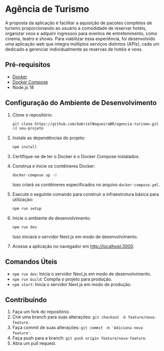 # Agência de Turismo

A proposta da aplicação é facilitar a aquisição de pacotes completos de
turismo proporcionando ao usuário a comodidade de reservar hotéis, organizar
voos e adquirir ingressos para eventos de entretenimento, como cinema, teatro
e shows. Para viabilizar essa experiência, foi desenvolvido uma aplicação web
que integra múltiplos serviços distintos (APIs), cada um dedicado a gerenciar
individualmente as reservas de hotéis e voos.

## Pré-requisitos

- [Docker](https://www.docker.com/)
- [Docker Compose](https://docs.docker.com/compose/)
- Node.js 18

## Configuração do Ambiente de Desenvolvimento

1. Clone o repositório:

   ```bash
   git clone https://github.com/GabrielNogueiraBR/agencia-turismo.git
   cd seu-projeto
   ```

2. Instale as dependências do projeto:

   ```bash
   npm install
   ```

3. Certifique-se de ter o Docker e o Docker Compose instalados.

4. Construa e inicie os contêineres Docker:

   ```bash
   docker-compose up -d
   ```

   Isso criará os contêineres especificados no arquivo `docker-compose.yml`.

5. Execute o seguinte comando para construir a infraestrutura básica para utilização:

   ```bash
   npm run setup
   ```

6. Inicie o ambiente de desenvolvimento:

   ```bash
   npm run dev
   ```

   Isso iniciará o servidor Next.js em modo de desenvolvimento.

7. Acesse a aplicação no navegador em [http://localhost:3000](http://localhost:3000).

## Comandos Úteis

- `npm run dev`: Inicia o servidor Next.js em modo de desenvolvimento.
- `npm run build`: Compila o projeto para produção.
- `npm start`: Inicia o servidor Next.js em modo de produção.

## Contribuindo

1. Faça um fork do repositório.
2. Crie uma branch para suas alterações: `git checkout -b feature/nova-feature`.
3. Faça commit de suas alterações: `git commit -m 'Adiciona nova feature'`.
4. Faça push para a branch: `git push origin feature/nova-feature`.
5. Abra um pull request.
